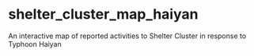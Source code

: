 shelter_cluster_map_haiyan
==========================

An interactive map of reported activities to Shelter Cluster in response to Typhoon Haiyan
